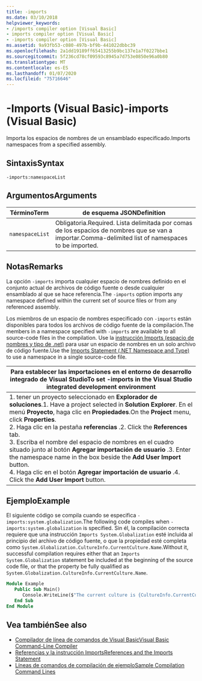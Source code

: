 ```yaml
---
title: -imports
ms.date: 03/10/2018
helpviewer_keywords:
- /imports compiler option [Visual Basic]
- imports compiler option [Visual Basic]
- -imports compiler option [Visual Basic]
ms.assetid: 9a93fb53-c080-497b-bf9b-441022dbbc39
ms.openlocfilehash: 2a1dd19189ff65413255b9bc137e1a7f0227bbe1
ms.sourcegitcommit: 5f236cd78cf09593c8945a7d753e0850e96a0b80
ms.translationtype: MT
ms.contentlocale: es-ES
ms.lasthandoff: 01/07/2020
ms.locfileid: "75716646"
---
```

# <a name="-imports-visual-basic"></a><span data-ttu-id="56b97-102">-Imports (Visual Basic)</span><span class="sxs-lookup"><span data-stu-id="56b97-102">-imports (Visual Basic)</span></span>
<span data-ttu-id="56b97-103">Importa los espacios de nombres de un ensamblado especificado.</span><span class="sxs-lookup"><span data-stu-id="56b97-103">Imports namespaces from a specified assembly.</span></span>  
  
## <a name="syntax"></a><span data-ttu-id="56b97-104">Sintaxis</span><span class="sxs-lookup"><span data-stu-id="56b97-104">Syntax</span></span>  
  
```console  
-imports:namespaceList  
```  
  
## <a name="arguments"></a><span data-ttu-id="56b97-105">Argumentos</span><span class="sxs-lookup"><span data-stu-id="56b97-105">Arguments</span></span>  
  
|<span data-ttu-id="56b97-106">Término</span><span class="sxs-lookup"><span data-stu-id="56b97-106">Term</span></span>|<span data-ttu-id="56b97-107">de esquema JSON</span><span class="sxs-lookup"><span data-stu-id="56b97-107">Definition</span></span>|  
|---|---|  
|`namespaceList`|<span data-ttu-id="56b97-108">Obligatoria.</span><span class="sxs-lookup"><span data-stu-id="56b97-108">Required.</span></span> <span data-ttu-id="56b97-109">Lista delimitada por comas de los espacios de nombres que se van a importar.</span><span class="sxs-lookup"><span data-stu-id="56b97-109">Comma-delimited list of namespaces to be imported.</span></span>|  
  
## <a name="remarks"></a><span data-ttu-id="56b97-110">Notas</span><span class="sxs-lookup"><span data-stu-id="56b97-110">Remarks</span></span>  
 <span data-ttu-id="56b97-111">La opción `-imports` importa cualquier espacio de nombres definido en el conjunto actual de archivos de código fuente o desde cualquier ensamblado al que se hace referencia.</span><span class="sxs-lookup"><span data-stu-id="56b97-111">The `-imports` option imports any namespace defined within the current set of source files or from any referenced assembly.</span></span>  
  
 <span data-ttu-id="56b97-112">Los miembros de un espacio de nombres especificado con `-imports` están disponibles para todos los archivos de código fuente de la compilación.</span><span class="sxs-lookup"><span data-stu-id="56b97-112">The members in a namespace specified with `-imports` are available to all source-code files in the compilation.</span></span> <span data-ttu-id="56b97-113">Use la [instrucción Imports (espacio de nombres y tipo de .net)](../../../visual-basic/language-reference/statements/imports-statement-net-namespace-and-type.md) para usar un espacio de nombres en un solo archivo de código fuente.</span><span class="sxs-lookup"><span data-stu-id="56b97-113">Use the [Imports Statement (.NET Namespace and Type)](../../../visual-basic/language-reference/statements/imports-statement-net-namespace-and-type.md) to use a namespace in a single source-code file.</span></span>  
  
|<span data-ttu-id="56b97-114">Para establecer las importaciones en el entorno de desarrollo integrado de Visual Studio</span><span class="sxs-lookup"><span data-stu-id="56b97-114">To set -imports in the Visual Studio integrated development environment</span></span>|  
|---|  
|<span data-ttu-id="56b97-115">1. tener un proyecto seleccionado en **Explorador de soluciones**.</span><span class="sxs-lookup"><span data-stu-id="56b97-115">1.  Have a project selected in **Solution Explorer**.</span></span> <span data-ttu-id="56b97-116">En el menú **Proyecto**, haga clic en **Propiedades**.</span><span class="sxs-lookup"><span data-stu-id="56b97-116">On the **Project** menu, click **Properties**.</span></span> <br /><span data-ttu-id="56b97-117">2. Haga clic en la pestaña **referencias** .</span><span class="sxs-lookup"><span data-stu-id="56b97-117">2.  Click the **References** tab.</span></span><br /><span data-ttu-id="56b97-118">3. Escriba el nombre del espacio de nombres en el cuadro situado junto al botón **Agregar importación de usuario** .</span><span class="sxs-lookup"><span data-stu-id="56b97-118">3.  Enter the namespace name in the box beside the **Add User Import** button.</span></span><br /><span data-ttu-id="56b97-119">4. Haga clic en el botón **Agregar importación de usuario** .</span><span class="sxs-lookup"><span data-stu-id="56b97-119">4.  Click the **Add User Import** button.</span></span>|  
  
## <a name="example"></a><span data-ttu-id="56b97-120">Ejemplo</span><span class="sxs-lookup"><span data-stu-id="56b97-120">Example</span></span>  
 <span data-ttu-id="56b97-121">El siguiente código se compila cuando se especifica `-imports:system.globalization`.</span><span class="sxs-lookup"><span data-stu-id="56b97-121">The following code compiles when `-imports:system.globalization` is specified.</span></span> <span data-ttu-id="56b97-122">Sin él, la compilación correcta requiere que una instrucción `Imports System.Globalization` esté incluida al principio del archivo de código fuente, o que la propiedad esté completa como `System.Globalization.CultureInfo.CurrentCulture.Name`.</span><span class="sxs-lookup"><span data-stu-id="56b97-122">Without it, successful compilation requires either that an `Imports System.Globalization` statement be included at the beginning of the source code file, or that the property be fully qualified as `System.Globalization.CultureInfo.CurrentCulture.Name`.</span></span>

```vb
Module Example
   Public Sub Main()
      Console.WriteLine($"The current culture is {CultureInfo.CurrentCulture.Name}")
   End Sub
End Module
```

## <a name="see-also"></a><span data-ttu-id="56b97-123">Vea también</span><span class="sxs-lookup"><span data-stu-id="56b97-123">See also</span></span>

- [<span data-ttu-id="56b97-124">Compilador de línea de comandos de Visual Basic</span><span class="sxs-lookup"><span data-stu-id="56b97-124">Visual Basic Command-Line Compiler</span></span>](../../../visual-basic/reference/command-line-compiler/index.md)
- [<span data-ttu-id="56b97-125">Referencias y la instrucción Imports</span><span class="sxs-lookup"><span data-stu-id="56b97-125">References and the Imports Statement</span></span>](../../../visual-basic/programming-guide/program-structure/references-and-the-imports-statement.md)
- [<span data-ttu-id="56b97-126">Líneas de comandos de compilación de ejemplo</span><span class="sxs-lookup"><span data-stu-id="56b97-126">Sample Compilation Command Lines</span></span>](../../../visual-basic/reference/command-line-compiler/sample-compilation-command-lines.md)
